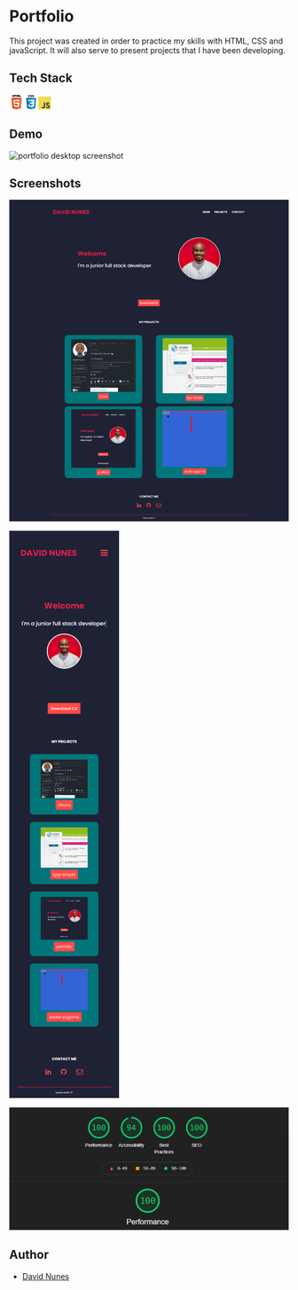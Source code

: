 # Portfolio

This project was created in order to practice my skills with HTML, CSS and javaScript. It will also serve to present projects that I have been developing.


## Tech Stack

<img alt="HTML5" width="26px" src="https://raw.githubusercontent.com/github/explore/80688e429a7d4ef2fca1e82350fe8e3517d3494d/topics/html/html.png" /><img alt="CSS3" width="26px" src="https://raw.githubusercontent.com/github/explore/80688e429a7d4ef2fca1e82350fe8e3517d3494d/topics/css/css.png" /><img alt="JavaScript" width="23px" src="https://raw.githubusercontent.com/github/explore/80688e429a7d4ef2fca1e82350fe8e3517d3494d/topics/javascript/javascript.png" />

  
## Demo

![portfolio desktop screenshot](readme_resources/project-gif.gif)
  
## Screenshots

![portfolio desktop screenshot](readme_resources/portfolio_fP.png)

![portfolio desktop screenshot](readme_resources/portfolio_fPm.png)

![portfolio desktop screenshot](readme_resources/seo.jpg)
  
## Author

- [David Nunes](https://www.github.com/Dnuns)
